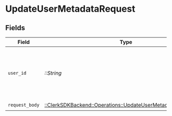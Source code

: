 # UpdateUserMetadataRequest


## Fields

| Field                                                                                                                    | Type                                                                                                                     | Required                                                                                                                 | Description                                                                                                              |
| ------------------------------------------------------------------------------------------------------------------------ | ------------------------------------------------------------------------------------------------------------------------ | ------------------------------------------------------------------------------------------------------------------------ | ------------------------------------------------------------------------------------------------------------------------ |
| `user_id`                                                                                                                | *::String*                                                                                                               | :heavy_check_mark:                                                                                                       | The ID of the user whose metadata will be updated and merged                                                             |
| `request_body`                                                                                                           | [::ClerkSDKBackend::Operations::UpdateUserMetadataRequestBody](../../models/operations/updateusermetadatarequestbody.md) | :heavy_check_mark:                                                                                                       | N/A                                                                                                                      |
